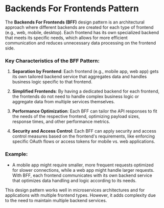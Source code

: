 # Backends For Frontends Pattern

The **Backends For Frontends (BFF)** design pattern is an architectural approach where different backends are created for each type of frontend (e.g., web, mobile, desktop). Each frontend has its own specialized backend that meets its specific needs, which allows for more efficient communication and reduces unnecessary data processing on the frontend side.

### Key Characteristics of the BFF Pattern:
1. **Separation by Frontend**: Each frontend (e.g., mobile app, web app) gets its own tailored backend service that aggregates data and handles business logic specific to that frontend.
  
2. **Simplified Frontends**: By having a dedicated backend for each frontend, the frontends do not need to handle complex business logic or aggregate data from multiple services themselves.
  
3. **Performance Optimization**: Each BFF can tailor the API responses to fit the needs of the respective frontend, optimizing payload sizes, response times, and other performance metrics.

4. **Security and Access Control**: Each BFF can apply security and access control measures based on the frontend's requirements, like enforcing specific OAuth flows or access tokens for mobile vs. web applications.

### Example:
- A mobile app might require smaller, more frequent requests optimized for slower connections, while a web app might handle larger requests. With BFF, each frontend communicates with its own backend service that optimizes data handling and logic according to its needs.

This design pattern works well in microservices architectures and for applications with multiple frontend types. However, it adds complexity due to the need to maintain multiple backend services.


